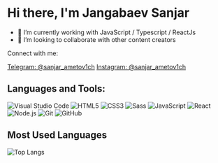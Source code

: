 # Hi there, I'm Jangabaev Sanjar

- 🌱 I’m currently working with JavaScript / Typescript / ReactJs
- 👯 I’m looking to collaborate with other content creators

Connect with me:

[Telegram: @sanjar_ametov1ch](https://t.me/sanjar_ametov1ch)
[Instagram: @sanjar_ametov1ch](https://www.instagram.com/sanjar_ametov1ch)

## Languages and Tools:

![Visual Studio Code](https://img.shields.io/badge/-Visual%20Studio%20Code-007ACC?style=flat-square&logo=visual-studio-code&logoColor=white)
![HTML5](https://img.shields.io/badge/-HTML5-E34F26?style=flat-square&logo=html5&logoColor=white)
![CSS3](https://img.shields.io/badge/-CSS3-1572B6?style=flat-square&logo=css3)
![Sass](https://img.shields.io/badge/-Sass-CC6699?style=flat-square&logo=sass&logoColor=white)
![JavaScript](https://img.shields.io/badge/-JavaScript-F7DF1E?style=flat-square&logo=javascript&logoColor=black)
![React](https://img.shields.io/badge/-React-61DAFB?style=flat-square&logo=react&logoColor=black)
![Node.js](https://img.shields.io/badge/-Node.js-339933?style=flat-square&logo=node-dot-js&logoColor=white)
![Git](https://img.shields.io/badge/-Git-F05032?style=flat-square&logo=git&logoColor=white)
![GitHub](https://img.shields.io/badge/-GitHub-181717?style=flat-square&logo=github)

## Most Used Languages

![Top Langs](https://github-readme-stats.vercel.app/api/top-langs/?username=dendibaev-dev&layout=compact)
